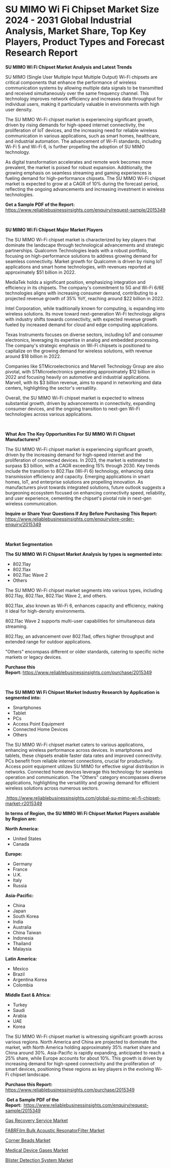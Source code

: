 <p><h1>SU MIMO Wi Fi Chipset Market Size 2024 - 2031 Global Industrial Analysis, Market Share, Top Key Players, Product Types and Forecast Research Report</h1></p><p><strong>SU MIMO Wi Fi Chipset Market Analysis and Latest Trends</strong></p>
<p><p>SU MIMO (Single User Multiple Input Multiple Output) Wi-Fi chipsets are critical components that enhance the performance of wireless communication systems by allowing multiple data signals to be transmitted and received simultaneously over the same frequency channel. This technology improves network efficiency and increases data throughput for individual users, making it particularly valuable in environments with high user density.</p><p>The SU MIMO Wi-Fi chipset market is experiencing significant growth, driven by rising demands for high-speed internet connectivity, the proliferation of IoT devices, and the increasing need for reliable wireless communication in various applications, such as smart homes, healthcare, and industrial automation. The advancement of Wi-Fi standards, including Wi-Fi 5 and Wi-Fi 6, is further propelling the adoption of SU MIMO technology.</p><p>As digital transformation accelerates and remote work becomes more prevalent, the market is poised for robust expansion. Additionally, the growing emphasis on seamless streaming and gaming experiences is fueling demand for high-performance chipsets. The SU MIMO Wi-Fi chipset market is expected to grow at a CAGR of 10% during the forecast period, reflecting the ongoing advancements and increasing investment in wireless technologies.</p></p>
<p><strong>Get a Sample PDF of the Report:&nbsp;</strong> <a href="https://www.reliablebusinessinsights.com/enquiry/request-sample/2015349?utm_campaign=41&utm_medium=2&utm_source=Github&utm_content=ia&utm_term=27102024&utm_id=su-mimo-wi-fi-chipset">https://www.reliablebusinessinsights.com/enquiry/request-sample/2015349</a></p>
<p>&nbsp;</p>
<p><strong>SU MIMO Wi Fi Chipset Major Market Players</strong></p>
<p><p>The SU MIMO Wi-Fi chipset market is characterized by key players that dominate the landscape through technological advancements and strategic partnerships. Qualcomm Technologies leads with a robust portfolio, focusing on high-performance solutions to address growing demand for seamless connectivity. Market growth for Qualcomm is driven by rising IoT applications and smart home technologies, with revenues reported at approximately $51 billion in 2022.</p><p>MediaTek holds a significant position, emphasizing integration and efficiency in its chipsets. The company's commitment to 5G and Wi-Fi 6/6E technologies aligns with increasing consumer demand, contributing to a projected revenue growth of 35% YoY, reaching around $22 billion in 2022. </p><p>Intel Corporation, while traditionally known for computing, is expanding into wireless solutions. Its move toward next-generation Wi-Fi technology aligns with industry shifts towards connectivity, with expected revenue growth fueled by increased demand for cloud and edge computing applications. </p><p>Texas Instruments focuses on diverse sectors, including IoT and consumer electronics, leveraging its expertise in analog and embedded processing. The company's strategic emphasis on Wi-Fi chipsets is positioned to capitalize on the growing demand for wireless solutions, with revenue around $18 billion in 2022. </p><p>Companies like STMicroelectronics and Marvell Technology Group are also pivotal, with STMicroelectronics generating approximately $12 billion in 2022 and focusing heavily on automotive and industrial applications. Marvell, with its $3 billion revenue, aims to expand in networking and data centers, highlighting the sector's versatility.</p><p>Overall, the SU MIMO Wi-Fi chipset market is expected to witness substantial growth, driven by advancements in connectivity, expanding consumer devices, and the ongoing transition to next-gen Wi-Fi technologies across various applications.</p></p>
<p>&nbsp;</p>
<p><strong>What Are The Key Opportunities For SU MIMO Wi Fi Chipset Manufacturers?</strong></p>
<p><p>The SU MIMO Wi-Fi chipset market is experiencing significant growth, driven by the increasing demand for high-speed internet and the proliferation of connected devices. In 2023, the market is estimated to surpass $3 billion, with a CAGR exceeding 15% through 2030. Key trends include the transition to 802.11ax (Wi-Fi 6) technology, enhancing data transmission efficiency and capacity. Emerging applications in smart homes, IoT, and enterprise solutions are propelling innovation. As manufacturers pivot towards integrated solutions, future outlook suggests a burgeoning ecosystem focused on enhancing connectivity speed, reliability, and user experience, cementing the chipset's pivotal role in next-gen wireless communication.</p></p>
<p><strong>Inquire or Share Your Questions If Any Before Purchasing This Report:</strong> <a href="https://www.reliablebusinessinsights.com/enquiry/pre-order-enquiry/2015349?utm_campaign=41&utm_medium=2&utm_source=Github&utm_content=ia&utm_term=27102024&utm_id=su-mimo-wi-fi-chipset">https://www.reliablebusinessinsights.com/enquiry/pre-order-enquiry/2015349</a></p>
<p>&nbsp;</p>
<p><strong>Market Segmentation</strong></p>
<p><strong>The SU MIMO Wi Fi Chipset Market Analysis by types is segmented into:</strong></p>
<p><ul><li>802.11ay</li><li>802.11ax</li><li>802.11ac Wave 2</li><li>Others</li></ul></p>
<p><p>The SU MIMO Wi-Fi chipset market segments into various types, including 802.11ay, 802.11ax, 802.11ac Wave 2, and others. </p><p>802.11ax, also known as Wi-Fi 6, enhances capacity and efficiency, making it ideal for high-density environments. </p><p>802.11ac Wave 2 supports multi-user capabilities for simultaneous data streaming. </p><p>802.11ay, an advancement over 802.11ad, offers higher throughput and extended range for outdoor applications. </p><p>"Others" encompass different or older standards, catering to specific niche markets or legacy devices.</p></p>
<p><strong>Purchase this Report:&nbsp;</strong><a href="https://www.reliablebusinessinsights.com/purchase/2015349?utm_campaign=41&utm_medium=2&utm_source=Github&utm_content=ia&utm_term=27102024&utm_id=su-mimo-wi-fi-chipset">https://www.reliablebusinessinsights.com/purchase/2015349</a></p>
<p>&nbsp;</p>
<p><strong>The SU MIMO Wi Fi Chipset Market Industry Research by Application is segmented into:</strong></p>
<p><ul><li>Smartphones</li><li>Tablet</li><li>PCs</li><li>Access Point Equipment</li><li>Connected Home Devices</li><li>Others</li></ul></p>
<p><p>The SU MIMO Wi-Fi chipset market caters to various applications, enhancing wireless performance across devices. In smartphones and tablets, these chipsets enable faster data rates and improved connectivity. PCs benefit from reliable internet connections, crucial for productivity. Access point equipment utilizes SU MIMO for effective signal distribution in networks. Connected home devices leverage this technology for seamless operation and communication. The "Others" category encompasses diverse applications, highlighting the versatility and growing demand for efficient wireless solutions across numerous sectors.</p></p>
<p><a href="https://www.reliablebusinessinsights.com/global-su-mimo-wi-fi-chipset-market-r2015349?utm_campaign=41&utm_medium=2&utm_source=Github&utm_content=ia&utm_term=27102024&utm_id=su-mimo-wi-fi-chipset">&nbsp;https://www.reliablebusinessinsights.com/global-su-mimo-wi-fi-chipset-market-r2015349</a></p>
<p><strong>In terms of Region, the SU MIMO Wi Fi Chipset Market Players available by Region are:</strong></p>
<p>
    <p> <strong> North America: </strong>
        <ul>
            <li>United States</li>
            <li>Canada</li>
        </ul>
        </p> 
    <p> <strong> Europe: </strong>
        <ul>
            <li>Germany</li>
            <li>France</li>
            <li>U.K.</li>
            <li>Italy</li>
            <li>Russia</li>
        </ul>
        </p> 
    <p> <strong> Asia-Pacific: </strong>
        <ul>
            <li>China</li>
            <li>Japan</li>
            <li>South Korea</li>
            <li>India</li>
            <li>Australia</li>
            <li>China Taiwan</li>
            <li>Indonesia</li>
            <li>Thailand</li>
            <li>Malaysia</li>
        </ul>
        </p> 
    <p> <strong> Latin America: </strong>
        <ul>
            <li>Mexico</li>
            <li>Brazil</li>
            <li>Argentina Korea</li>
            <li>Colombia</li>
        </ul>
        </p> 
    <p> <strong> Middle East & Africa: </strong>
        <ul>
            <li>Turkey</li>
            <li>Saudi</li>
            <li>Arabia</li>
            <li>UAE</li>
            <li>Korea</li>
        </ul>
    </p>
    </p>
<p><p>The SU MIMO Wi-Fi chipset market is witnessing significant growth across various regions. North America and China are projected to dominate the market, with North America holding approximately 35% market share and China around 30%. Asia-Pacific is rapidly expanding, anticipated to reach a 25% share, while Europe accounts for about 10%. This growth is driven by increasing demand for high-speed connectivity and the proliferation of smart devices, positioning these regions as key players in the evolving Wi-Fi chipset landscape.</p></p>
<p><strong>Purchase this Report: </strong><a href="https://www.reliablebusinessinsights.com/purchase/2015349?utm_campaign=41&utm_medium=2&utm_source=Github&utm_content=ia&utm_term=27102024&utm_id=su-mimo-wi-fi-chipset">https://www.reliablebusinessinsights.com/purchase/2015349</a></p>
<p>&nbsp;<strong>Get a Sample PDF of the Report:&nbsp;&nbsp;</strong><a href="https://www.reliablebusinessinsights.com/enquiry/request-sample/2015349?utm_campaign=41&utm_medium=2&utm_source=Github&utm_content=ia&utm_term=27102024&utm_id=su-mimo-wi-fi-chipset">https://www.reliablebusinessinsights.com/enquiry/request-sample/2015349</a></p>
<p><strong></strong></p>
<p><p><a href="https://www.linkedin.com/pulse/gas-recovery-service-market-outlook-share-analysis-growth-trends-pxare?utm_campaign=41&utm_medium=2&utm_source=Github&utm_content=ia&utm_term=27102024&utm_id=su-mimo-wi-fi-chipset">Gas Recovery Service Market</a></p><p><a href="https://github.com/WayneGriffin411/Market-Research-Report-List-1/blob/main/fabrfilm-bulk-acoustic-resonatorfilter-market.md?utm_campaign=41&utm_medium=2&utm_source=Github&utm_content=ia&utm_term=27102024&utm_id=su-mimo-wi-fi-chipset">FABRFilm Bulk Acoustic ResonatorFilter Market</a></p><p><a href="https://medium.com/@elinor9mppa/analyzing-the-global-corner-beads-market-growth-prospects-future-forecast-2024-2031-d9f28ed2cbe0?utm_campaign=41&utm_medium=2&utm_source=Github&utm_content=ia&utm_term=27102024&utm_id=su-mimo-wi-fi-chipset">Corner Beads Market</a></p><p><a href="https://issuu.com/reportprime-2/docs/medical-device-gases-market-size-20_d35dd9b6ef5b44?utm_campaign=41&utm_medium=2&utm_source=Github&utm_content=ia&utm_term=27102024&utm_id=su-mimo-wi-fi-chipset">Medical Device Gases Market</a></p><p><a href="https://www.linkedin.com/pulse/global-blister-detection-system-nexus-sector-confluences-xyqif?utm_campaign=41&utm_medium=2&utm_source=Github&utm_content=ia&utm_term=27102024&utm_id=su-mimo-wi-fi-chipset">Blister Detection System Market</a></p></p>